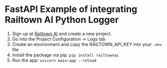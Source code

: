 # FastAPI Example of integrating Railtown AI Python Logger

1. Sign up at [Railtown AI](https://railtown.ai) and create a new project.
1. Go into the Project Configuration -> Logs tab
1. Create an environment and copy the RAILTOWN_API_KEY into your `.env` file
1. Install the package via pip: `pip install railtownai`
1. Run the app: `uvicorn main:app --reload`

